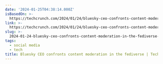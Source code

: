 ```yaml
---
date: '2024-01-25T04:38:14.000Z'
isBasedOn: >-
  https://techcrunch.com/2024/01/24/bluesky-ceo-confronts-content-moderation-in-the-fediverse/
link: >-
  https://techcrunch.com/2024/01/24/bluesky-ceo-confronts-content-moderation-in-the-fediverse/
slug: >-
  2024-01-24-bluesky-ceo-confronts-content-moderation-in-the-fediverse-or-techcrunch
tags:
  - social media
  - tech
title: Bluesky CEO confronts content moderation in the fediverse | TechCrunch
---
```


